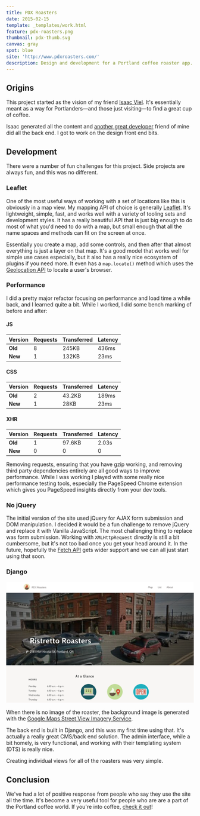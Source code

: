 ```yaml
---
title: PDX Roasters
date: 2015-02-15
template: _templates/work.html
feature: pdx-roasters.png
thumbnail: pdx-thumb.svg
canvas: gray
spot: blue
site: 'http://www.pdxroasters.com/'
description: Design and development for a Portland coffee roaster app.
---
```


## Origins

This project started as the vision of my friend [Isaac Viel](http://isaacviel.name/). It's essentially meant as a way for Portlanders—and those just visiting—to find a great cup of coffee.

Isaac generated all the content and [another great developer](http://www.tristanwaddington.com/) friend of mine did all the back end. I got to work on the design front end bits.

## Development

There were a number of fun challenges for this project. Side projects are always fun, and this was no different.

### Leaflet

One of the most useful ways of working with a set of locations like this is obviously in a map view. My mapping API of choice is generally [Leaflet](http://leafletjs.com/). It's lightweight, simple, fast, and works well with a variety of tooling sets and development styles. It has a really beautiful API that is just big enough to do most of what you'd need to do with a map, but small enough that all the name spaces and methods can fit on the screen at once.

Essentially you create a map, add some controls, and then after that almost everything is just a layer on that map. It's a good model that works well for simple use cases especially, but it also has a really nice ecosystem of plugins if you need more. It even has a `map.locate()` method which uses the [Geolocation API](https://en.wikipedia.org/wiki/W3C_Geolocation_API) to locate a user's browser.

### Performance

I did a pretty major refactor focusing on performance and load time a while back, and I learned quite a bit. While I worked, I did some bench marking of before and after:

#### JS

| Version | Requests | Transferred | Latency |
| ------- | -------- | ----------- | ------- |
| **Old** | 8        | 245KB       | 436ms   |
| **New** | 1        | 132KB       | 23ms    |

#### CSS

| Version | Requests | Transferred | Latency |
| ------- | -------- | ----------- | ------- |
| **Old** | 2        | 43.2KB      | 189ms   |
| **New** | 1        | 28KB        | 23ms    |


#### XHR

| Version | Requests | Transferred | Latency |
| ------- | -------- | ----------- | ------- |
| **Old** | 1        | 97.6KB      | 2.03s   |
| **New** | 0        | 0           | 0       |

Removing requests, ensuring that you have gzip working, and removing third party dependencies entirely are all good ways to improve performance. While I was working I played with some really nice performance testing tools, especially the PageSpeed Chrome extension which gives you PageSpeed insights directly from your dev tools.

### No jQuery

The initial version of the site used jQuery for AJAX form submission and DOM manipulation. I decided it would be a fun challenge to remove jQuery and replace it with Vanilla JavaScript. The most challenging thing to replace was form submission. Working with `XMLHttpRequest` directly is still a bit cumbersome, but it's not too bad once you get your head around it. In the future, hopefully the [Fetch API](https://davidwalsh.name/fetch) gets wider support and we can all just start using that soon.

### Django

<div class="browser">
  <img class="browser-image" src="roaster.png" alt="Screenshot of individual roaster template">
</div>
<p class="caption">When there is no image of the roaster, the background image is generated with the <a href="https://developers.google.com/maps/documentation/streetview/">Google Maps Street View Imagery Service</a>.

The back end is built in Django, and this was my first time using that. It's actually a really great CMS/back end solution. The admin interface, while a bit homely, is very functional, and working with their templating system (DTS) is really nice.

Creating individual views for all of the roasters was very simple.

## Conclusion

We've had a lot of positive response from people who say they use the site all the time. It's become a very useful tool for people who are are a part of the Portland coffee world. If you're into coffee, [check it out](http://www.pdxroasters.com/)!